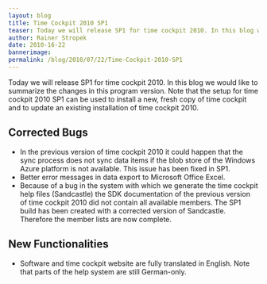 ```yaml
---
layout: blog
title: Time Cockpit 2010 SP1
teaser: Today we will release SP1 for time cockpit 2010. In this blog we would like to summarize the changes in this program version. Note that the setup for time cockpit 2010 SP1 can be used to install a new, fresh copy of time cockpit and to update an existing installation of time cockpit 2010.
author: Rainer Stropek
date: 2010-16-22
bannerimage: 
permalink: /blog/2010/07/22/Time-Cockpit-2010-SP1
---
```


<p xmlns="http://www.w3.org/1999/xhtml">Today we will release SP1 for time cockpit 2010. In this blog we would like to summarize the changes in this program version. Note that the setup for time cockpit 2010 SP1 can be used to install a new, fresh copy of time cockpit and to update an existing installation of time cockpit 2010.</p><h2 xmlns="http://www.w3.org/1999/xhtml">Corrected Bugs</h2><ul xmlns="http://www.w3.org/1999/xhtml">
  <li>In the previous version of time cockpit 2010 it could happen that the sync process does not sync data items if the blob store of the Windows Azure platform is not available. This issue has been fixed in SP1.</li>
  <li>Better error messages in data export to Microsoft Office Excel.</li>
  <li>Because of a bug in the system with which we generate the time cockpit help files (Sandcastle) the SDK documentation of the previous version of time cockpit 2010 did not contain all available members. The SP1 build has been created with a corrected version of Sandcastle. Therefore the member lists are now complete.</li>
</ul><h2 xmlns="http://www.w3.org/1999/xhtml">New Functionalities</h2><ul xmlns="http://www.w3.org/1999/xhtml">
  <li>Software and time cockpit website are fully translated in English. Note that parts of the help system are still German-only.</li>
</ul>